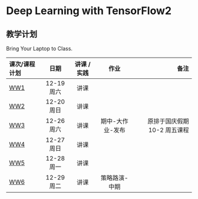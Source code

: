 # Deep Learning with TensorFlow2

## 教学计划

Bring Your Laptop to Class. 

| 课次/课程计划  |    日期    |    讲课 / 实践  |  作业  |备注       |
| :---   |   :----:    |   :----:    |    :----:    |       ---: |
|   [WW1](WW1/WW1-Plan.md)    | 12-19 周六 |  讲课    |        |         |
|   [WW2](WW2/WW2-Plan.md)    | 12-20 周日 |  讲课    |         |         |
|   [WW3](WW3/WW3-Plan.md)    | 12-26 周六 |  讲课    |    期中-大作业-发布    |   原排于国庆假期10-2 周五课程       |
|   [WW4](WW4/WW4-Plan.md)    | 12-27 周日 |  讲课    |          |         |
|   [WW5](WW5/WW5-Plan.md)    | 12-28 周一 |  讲课    |          |         |
|   [WW6](WW6/WW6-Plan.md)    | 12-29 周二 |  讲课    |    策略路演-中期        |      |
